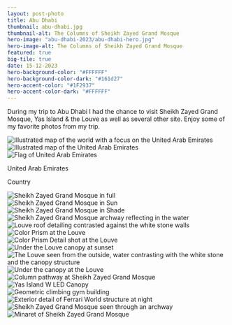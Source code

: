 ```yaml
---
layout: post-photo
title: Abu Dhabi
thumbnail: abu-dhabi.jpg
thumbnail-alt: The Columns of Sheikh Zayed Grand Mosque
hero-image: "abu-dhabi-2023/abu-dhabi-hero.jpg"
hero-image-alt: The Columns of Sheikh Zayed Grand Mosque
featured: true
big-tile: true
date: 15-12-2023
hero-background-color: "#FFFFFF"
hero-background-color-dark: "#161d27"
hero-accent-color: "#1F2937"
hero-accent-color-dark: "#FFFFFF"
---
```


During my trip to Abu Dhabi I had the chance to visit Sheikh Zayed Grand Mosque, Yas Island & the Louve as well as several other site. Enjoy some of my favorite photos from my trip.


<!-- TODO should this be a component?? -->
<div class="grid-x grid-padding-x grid-margin-y">
  <div class="grid-x cell">
    <div class="map-container cell grid-x">
      <img class="map" src="../img/photography/abu-dhabi-2023/worldmap-abu-dhabi.svg" alt="Illustrated map of the world with a focus on the United Arab Emirates">
      <div class="detail cell small-12 medium-shrink">
        <div class="detailed-map cell">
          <img src="../img/photography/abu-dhabi-2023/mapdetail-abu-dhabi.svg" alt="Illustrated map of the United Arab Emirates">
        </div>
        <div class="detail-footer cell grid-x align-middle">
          <div class="cell small-2 medium-shrink flag-wrapper">
            <img src="../img/photography/flags/uae.svg" alt="Flag of United Arab Emirates">
          </div>
          <div class="cell shrink text-wrapper">
            <p class="country-name">United Arab Emirates</p>
            <p class="country-label">Country</p>
          </div>
        </div>
      </div>
    </div>
  </div>
</div>

<div class="grid-x grid-padding-x grid-margin-y">
  <div class="cell">
    <img src="/img/photography/abu-dhabi-2023/mosque.jpg" alt="Sheikh Zayed Grand Mosque in full">
  </div>
  <div class="cell medium-6">
    <img src="/img/photography/abu-dhabi-2023/mosque-sun.jpg" alt="Sheikh Zayed Grand Mosque in Sun">
  </div>
  <div class="cell medium-6">
    <img src="/img/photography/abu-dhabi-2023/mosque-shade.jpg" alt="Sheikh Zayed Grand Mosque in Shade">
  </div>
  <div class="cell">
    <img src="/img/photography/abu-dhabi-2023/columns-pond.jpg" alt="Sheikh Zayed Grand Mosque archway reflecting in the water">
  </div>
  <div class="cell">
    <img src="/img/photography/abu-dhabi-2023/louve-contrast.jpg" alt="Louve roof detailing contrasted against the white stone walls">
  </div>
  <div class="cell" style="display: flex; flex: calc(935/1400);">
    <img src="/img/photography/abu-dhabi-2023/louve-color-pond.jpg" alt="Color Prism at the Louve">
  </div>
  <div class="cell" style="display: flex; flex: calc(1050/1400);">
    <img src="/img/photography/abu-dhabi-2023/louve-color.jpg" alt="Color Prism Detail shot at the Louve">
  </div>
  <div class="cell">
    <img src="/img/photography/abu-dhabi-2023/louve-sunset.jpg" alt="Under the Louve canopy at sunset">
  </div>
  <div class="cell" style="display: flex; flex: calc(935/1400);">
    <img src="/img/photography/abu-dhabi-2023/louve-exterior.jpg" alt="The Louve seen from the outside, water contrasting with the white stone and the canopy structure">
  </div>
  <div class="cell" style="display: flex; flex: calc(964/1400);">
    <img src="/img/photography/abu-dhabi-2023/louve-interior.jpg" alt="Under the canopy at the Louve">
  </div>
  <div class="cell">
    <img src="/img/photography/abu-dhabi-2023/columns-inside.jpg" alt="Column pathway at Sheikh Zayed Grand Mosque">
  </div>
  <div class="cell" style="display: flex; flex: calc(1/1);">
    <img src="/img/photography/abu-dhabi-2023/w-building.jpg" alt="Yas Island W LED Canopy">
  </div>
  <div class="cell" style="display: flex; flex: calc(935/1400);">
    <img src="/img/photography/abu-dhabi-2023/climbing-gym.jpg" alt="Geometric climbing gym building">
  </div>
  <div class="cell">
    <img src="/img/photography/abu-dhabi-2023/ferrari-world.jpg" alt="Exterior detail of Ferrari World structure at night">
  </div>
  <div class="cell medium-6">
    <img src="/img/photography/abu-dhabi-2023/mosque-arch.jpg" alt="Sheikh Zayed Grand Mosque seen through an archway">
  </div>
  <div class="cell medium-6">
    <img src="/img/photography/abu-dhabi-2023/minaret.jpg" alt="Minaret of Sheikh Zayed Grand Mosque">
  </div>
  <!-- TODO add palace shots -->
</div>